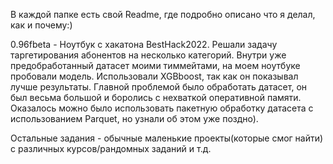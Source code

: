 В каждой папке есть свой Readme, где подробно описано что я делал, как и почему:)

0.96fbeta - Ноутбук с хакатона BestHack2022. Решали задачу таргетирования абонентов на несколько категорий. Внутри уже предобработанный датасет моими тиммейтами, на моем ноутбуке пробовали модель. Использовали XGBboost, так как он показывал лучше результаты. Главной проблемой было обработать датасет, он был весьма большой и боролись с нехваткой оперативной памяти. Оказалось можно было использовать пакетную обработку датасета с использованием Parquet, но узнали об этом уже поздно).

Остальные задания - обычные маленькие проекты(которые смог найти) с различных курсов/рандомных заданий и т.д.
